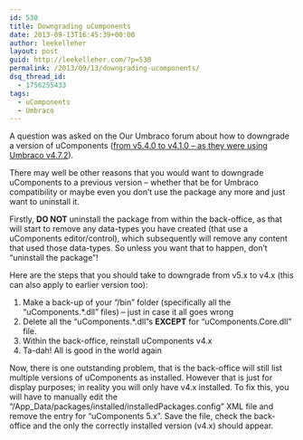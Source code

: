```yaml
---
id: 530
title: Downgrading uComponents
date: 2013-09-13T16:45:39+00:00
author: leekelleher
layout: post
guid: http://leekelleher.com/?p=530
permalink: /2013/09/13/downgrading-ucomponents/
dsq_thread_id:
  - 1756255433
tags:
  - uComponents
  - Umbraco
---
```

A question was asked on the Our Umbraco forum about how to downgrade a version of uComponents ([from v5.4.0 to v4.1.0 &#8211; as they were using Umbraco v4.7.2](http://our.umbraco.org/projects/backoffice-extensions/ucomponents/questionssuggestions/44702-uninstalling-when-2-versions-installed)).

There may well be other reasons that you would want to downgrade uComponents to a previous version &#8211; whether that be for Umbraco compatibility or maybe even you don&#8217;t use the package any more and just want to uninstall it.

Firstly, **DO NOT** uninstall the package from within the back-office, as that will start to remove any data-types you have created (that use a uComponents editor/control), which subsequently will remove any content that used those data-types. So unless you want that to happen, don&#8217;t &#8220;uninstall the package&#8221;!

Here are the steps that you should take to downgrade from v5.x to v4.x (this can also apply to earlier version too):

  1. Make a back-up of your &#8220;/bin&#8221; folder (specifically all the &#8220;uComponents.*.dll&#8221; files) &#8211; just in case it all goes wrong
  2. Delete all the &#8220;uComponents.*.dll&#8221;s **EXCEPT** for &#8220;uComponents.Core.dll&#8221; file.
  3. Within the back-office, reinstall uComponents v4.x
  4. Ta-dah! All is good in the world again

Now, there is one outstanding problem, that is the back-office will still list multiple versions of uComponents as installed. However that is just for display purposes; in reality you will only have v4.x installed. To fix this, you will have to manually edit the &#8220;/App_Data/packages/installed/installedPackages.config&#8221; XML file and remove the entry for &#8220;uComponents 5.x&#8221;. Save the file, check the back-office and the only the correctly installed version (v4.x) should appear.